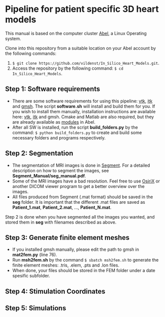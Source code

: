 # Pipeline for patient specific 3D heart models #

This manual is based on the computer cluster [Abel](http://www.uio.no/english/services/it/research/hpc/abel/), a Linux Operating system.
<!-- This manual is based on Mac OS with homebrew. However, all installation requirements are described in 
detail such that it can be done from other systems as well. 

## Step 1: Software requirements ##

* A Windows virtual machine ([VMWare](https://www.vmware.com), [Virtualbox](https://www.virtualbox.org) or [Parallels](http://www.parallels.com/eu/)) to run the program [Segment](http://medviso.com/download2/).
* [MATLAB](https://se.mathworks.com/products/matlab.html) with the [Image Processing Toolbox](https://se.mathworks.com/products/image.html).
* [OsiriX](http://www.osirix-viewer.com) to visualize MRI images. For non Mac users, another DICOM image viewer can be used.
* [Paraview](https://www.paraview.org) to visualize early heart models.
* [Xcode](https://developer.apple.com/xcode/) (Mac users only).
* After Xcode is installed, you can clone into this repository through the terminal from a suitable location on you Mac/computer:    
	1. ```$ git clone https://github.com/vildenst/In_Silico_Heart_Models.git```.
	2. Access the repository by the following command: ```$ cd In_Silico_Heart_Models```.
* The rest of the tools can be installed by running the script **sw_req.sh** from the terminal: ```$ sh Step_1/sw_req.sh```.   
The tools installed by the script are as follows: [Homebrew](https://brew.sh) (Package manager for Mac), 
[Python](http://python.org) (included scipy, matplotlib and numpy), [Meshalyzer](https://github.com/cardiosolv/meshalyzer) 
(visualizes meshes), [vtk](http://www.vtk.org), [itk](https://itk.org) and [cmake](https://cmake.org).
* Access to a computer cluster. Steps 4 and 6 are not possible to run on a normal Mac or computer. -->

Clone into this repository from a suitable location on your Abel account by the following commands:
1. ```$ git clone https://github.com/vildenst/In_Silico_Heart_Models.git```.
2. Access the repository by the following command: ```$ cd In_Silico_Heart_Models```.

## Step 1: Software requirements ##
* There are some software requirements for using this pipeline: [vtk](http://www.vtk.org), [itk](https://itk.org) and [gmsh](http://gmsh.info). The script **software.sh** will install and build them for you. If you wish to install them manually, installation instructions are available here: [vtk](http://www.vtk.org/Wiki/VTK/Building/Linux), [itk](https://itk.org/Wiki/ITK/Getting_Started/Build/Linux) and gmsh. Cmake and Matlab are also required, but they are already available as [modules](http://www.uio.no/english/services/it/research/hpc/abel/help/user-guide/modules.html) in Abel. 
* After all SW is installed, run the script **build_folders.py** by the command: ```$ python build_folders.py``` to create and build some necessary folders and programs respectively.

## Step 2: Segmentation ##

* The segmentation of MRI images is done in [Segment](http://medviso.com/download2/). For a detailed description on how to segment the images, see **Segment_Manual/seg_manual.pdf**.
* Some of the MRI images have a bad resolution. Feel free to use [OsiriX](http://www.osirix-viewer.com) or another DICOM viewer program to get a better overview over the images.
* All files produced from Segment (.mat format) should be saved in the **seg** folder. It is important that the different .mat files are saved as **Patient_1.mat**, **Patient_2.mat**, ..., **Patient_N.mat**.

Step 2 is done when you have segmented all the images you wanted, and stored them in **seg** with filenames described as above.

## Step 3: Generate finite element meshes ##

* If you installed gmsh manually, please edit the path to gmsh in **mat2fem.py** (line 76). 
* Run **msh2fem.sh** by the command ```$ sbatch msh2fem.sh``` to generate the finite element meshes: .tris, .elem, .pts and .lon files. 
* When done, your files should be stored in the FEM folder under a date spesific subfolder.

## Step 4: Stimulation Coordinates ##

## Step 5: Simulations ##